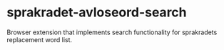 # sprakradet-avloseord-search
Browser extension that implements search functionality for sprakradets replacement word list.
